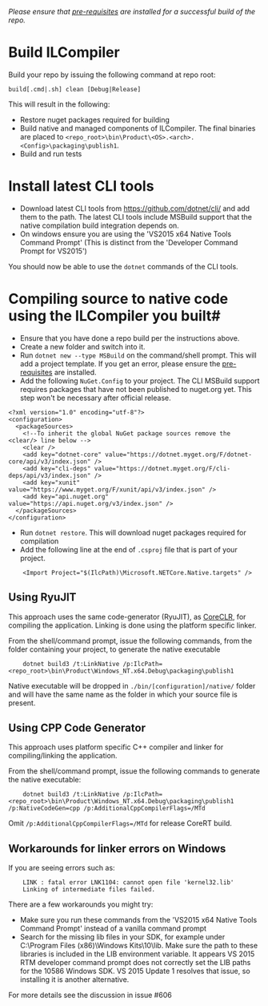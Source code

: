 _Please ensure that [pre-requisites](prerequisites-for-building.md) are installed for a successful build of the repo._

# Build ILCompiler #

Build your repo by issuing the following command at repo root:

```
build[.cmd|.sh] clean [Debug|Release]
```

This will result in the following:

- Restore nuget packages required for building
- Build native and managed components of ILCompiler. The final binaries are placed to `<repo_root>\bin\Product\<OS>.<arch>.<Config>\packaging\publish1`.
- Build and run tests

# Install latest CLI tools

* Download latest CLI tools from https://github.com/dotnet/cli/ and add them to the path. The latest CLI tools include MSBuild support that the native compilation build integration depends on.
* On windows ensure you are using the 'VS2015 x64 Native Tools Command Prompt'
    (This is distinct from the 'Developer Command Prompt for VS2015')

You should now be able to use the `dotnet` commands of the CLI tools.

# Compiling source to native code using the ILCompiler you built#

* Ensure that you have done a repo build per the instructions above.
* Create a new folder and switch into it. 
* Run `dotnet new --type MSBuild` on the command/shell prompt. This will add a project template. If you get an error, please ensure the [pre-requisites](prerequisites-for-building.md) are installed. 
* Add the following `NuGet.Config` to your project. The CLI MSBuild support requires packages that have not been published to nuget.org yet. This step won't be necessary after official release.
```
<?xml version="1.0" encoding="utf-8"?>
<configuration>
  <packageSources>
    <!--To inherit the global NuGet package sources remove the <clear/> line below -->
    <clear />
    <add key="dotnet-core" value="https://dotnet.myget.org/F/dotnet-core/api/v3/index.json" />
    <add key="cli-deps" value="https://dotnet.myget.org/F/cli-deps/api/v3/index.json" />
    <add key="xunit" value="https://www.myget.org/F/xunit/api/v3/index.json" />
    <add key="api.nuget.org" value="https://api.nuget.org/v3/index.json" />
  </packageSources>
</configuration>
```
* Run `dotnet restore`. This will download nuget packages required for compilation
* Add the following line at the end of `.csproj` file that is part of your project.
```
    <Import Project="$(IlcPath)\Microsoft.NETCore.Native.targets" />
```

## Using RyuJIT ##

This approach uses the same code-generator (RyuJIT), as [CoreCLR](https://github.com/dotnet/coreclr), for compiling the application. Linking is done using the platform specific linker.

From the shell/command prompt, issue the following commands, from the folder containing your project, to generate the native executable

``` 
    dotnet build3 /t:LinkNative /p:IlcPath=<repo_root>\bin\Product\Windows_NT.x64.Debug\packaging\publish1
``` 

Native executable will be dropped in `./bin/[configuration]/native/` folder and will have the same name as the folder in which your source file is present.

## Using CPP Code Generator ##

This approach uses platform specific C++ compiler and linker for compiling/linking the application.

From the shell/command prompt, issue the following commands to generate the native executable:

``` 
    dotnet build3 /t:LinkNative /p:IlcPath=<repo_root>\bin\Product\Windows_NT.x64.Debug\packaging\publish1 /p:NativeCodeGen=cpp /p:AdditionalCppCompilerFlags=/MTd
```

Omit `/p:AdditionalCppCompilerFlags=/MTd` for release CoreRT build.

## Workarounds for linker errors on Windows ##

If you are seeing errors such as: 

```
    LINK : fatal error LNK1104: cannot open file 'kernel32.lib'
    Linking of intermediate files failed.
```

There are a few workarounds you might try:
 - Make sure you run these commands from the 'VS2015 x64 Native Tools Command Prompt' instead of a vanilla command prompt
 - Search for the missing lib files in your SDK, for example under C:\Program Files (x86)\Windows Kits\10\lib. Make sure the path to these libraries is included in the LIB environment variable. It appears VS 2015 RTM developer command prompt does not correctly set the LIB paths for the 10586 Windows SDK. VS 2015 Update 1 resolves that issue, so installing it is another alternative.

For more details see the discussion in issue #606
